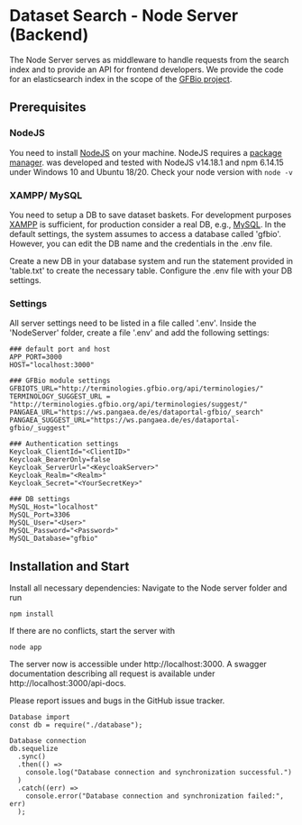 # Dataset Search - Node Server (Backend)

The Node Server serves as middleware to handle requests from the search index and to provide an API for frontend developers. We provide the code for an elasticsearch index in the scope of the [GFBio project](https://www.gfbio.org).


## Prerequisites

### NodeJS
You need to install [NodeJS](https://nodejs.org/en/) on your machine. NodeJS requires a [package manager](https://nodejs.org/en/download/package-manager/).
<Dataset Search UI> was developed and tested with NodeJS v14.18.1 and npm 6.14.15 under Windows 10 and Ubuntu 18/20.
Check your node version with ```node -v```

### XAMPP/ MySQL
You need to setup a DB to save dataset baskets. For development purposes [XAMPP](https://www.apachefriends.org/download.html) is sufficient, for production consider a real DB, e.g., [MySQL](https://www.mysql.com/de/).
In the default settings, the system assumes to access a database called 'gfbio'. However, you can edit the DB name and the credentials in the .env file.

Create a new DB in your database system and run the statement provided in 'table.txt' to create the necessary table. Configure the .env file with your DB settings.

### Settings
All server settings need to be listed in a file called '.env'. Inside the 'NodeServer' folder, create a file '.env' and add the following settings:


```
### default port and host
APP_PORT=3000
HOST="localhost:3000"

### GFBio module settings
GFBIOTS_URL="http://terminologies.gfbio.org/api/terminologies/"
TERMINOLOGY_SUGGEST_URL = "http://terminologies.gfbio.org/api/terminologies/suggest/"
PANGAEA_URL="https://ws.pangaea.de/es/dataportal-gfbio/_search"
PANGAEA_SUGGEST_URL="https://ws.pangaea.de/es/dataportal-gfbio/_suggest"

### Authentication settings 
Keycloak_ClientId="<ClientID>"
Keycloak_BearerOnly=false
Keycloak_ServerUrl="<KeycloakServer>"
Keycloak_Realm="<Realm>"
Keycloak_Secret="<YourSecretKey>"

### DB settings
MySQL_Host="localhost"
MySQL_Port=3306
MySQL_User="<User>"
MySQL_Password="<Password>"
MySQL_Database="gfbio" 

```


## Installation and Start

Install all necessary dependencies: Navigate to the Node server folder and run

```npm install```

If there are no conflicts, start the server with

 ```node app```
 
The server now is accessible under http://localhost:3000. A swagger documentation describing all request is available under http://localhost:3000/api-docs.

Please report issues and bugs in the GitHub issue tracker.



```
Database import
const db = require("./database");

Database connection
db.sequelize
  .sync()
  .then(() =>
    console.log("Database connection and synchronization successful.")
  )
  .catch((err) =>
    console.error("Database connection and synchronization failed:", err)
  );

```
